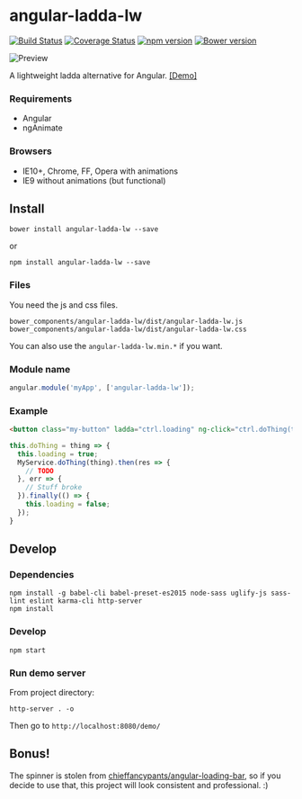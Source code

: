 # angular-ladda-lw

[![Build Status](https://travis-ci.org/aeharding/angular-ladda-lw.svg?branch=master)](https://travis-ci.org/aeharding/angular-ladda-lw)
[![Coverage Status](https://coveralls.io/repos/github/aeharding/angular-ladda-lw/badge.svg?branch=master)](https://coveralls.io/github/aeharding/angular-ladda-lw?branch=master)
[![npm version](https://badge.fury.io/js/angular-ladda-lw.svg)](https://badge.fury.io/js/angular-ladda-lw)
[![Bower version](https://badge.fury.io/bo/angular-ladda-lw.svg)](https://badge.fury.io/bo/angular-ladda-lw)

![Preview](http://i.imgur.com/6QZvPo4.gif)

A lightweight ladda alternative for Angular. [[Demo]](http://aeharding.github.io/angular-ladda-lw/)

### Requirements

  * Angular
  * ngAnimate

### Browsers

  * IE10+, Chrome, FF, Opera with animations
  * IE9 without animations (but functional)

## Install

```
bower install angular-ladda-lw --save
```
or
```
npm install angular-ladda-lw --save
```

### Files

You need the js and css files.

```
bower_components/angular-ladda-lw/dist/angular-ladda-lw.js
bower_components/angular-ladda-lw/dist/angular-ladda-lw.css
```

You can also use the `angular-ladda-lw.min.*` if you want.

### Module name
```js
angular.module('myApp', ['angular-ladda-lw']);
```

### Example
```html
<button class="my-button" ladda="ctrl.loading" ng-click="ctrl.doThing(thing)">Hello, world!</button>
```
```js
this.doThing = thing => {
  this.loading = true;
  MyService.doThing(thing).then(res => {
    // TODO
  }, err => {
    // Stuff broke
  }).finally(() => {
    this.loading = false;
  });
}
```

## Develop

### Dependencies

```
npm install -g babel-cli babel-preset-es2015 node-sass uglify-js sass-lint eslint karma-cli http-server
npm install
```

### Develop

```
npm start
```

### Run demo server

From project directory:

```
http-server . -o
```

Then go to `http://localhost:8080/demo/`

## Bonus!

The spinner is stolen from [chieffancypants/angular-loading-bar](https://github.com/chieffancypants/angular-loading-bar), so if you decide to use that, this project will look consistent and professional. :)
